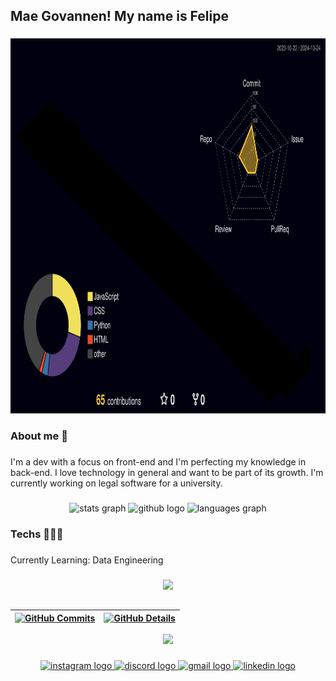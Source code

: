 <h2 align="left">Mae Govannen! My name is Felipe</h2>

###

<div align="center">
  <img src="./profile-3d-contrib/profile-night-rainbow.svg" height="600" width="800" alt="Calendário de Contribuições" />
</div>

<h3 align="left">About me 📝</h3>

###

<p align="left">I'm a dev with a focus on front-end and I'm perfecting my knowledge in back-end. I love technology in general and want to be part of its growth. I'm currently working on legal software for a university.</p>

###



<div align="center">
  <img src="https://github-readme-stats.vercel.app/api?username=oluizsilva&hide_title=false&hide_rank=false&show_icons=true&include_all_commits=true&count_private=true&disable_animations=false&theme=dark&locale=en&hide_border=true" height="150" alt="stats graph"  />
  <img src="https://icongr.am/devicon/github-original.svg?size=48&color=ffffff" height="150" alt="github logo"/>
  <img src="https://github-readme-stats.vercel.app/api/top-langs?username=oluizsilva&locale=en&hide_title=false&layout=compact&card_width=320&langs_count=5&theme=dark&hide_border=true" height="150" alt="languages graph"  />
  
  

</div>

</div>


<div align="center">
  
</div>
  

###

<h3 align="left">Techs 🧑🏻‍💻</h3>

###

<p align="left">Currently Learning: Data Engineering</p>

###



###





 
  <div align="center" >
<a href="https://skillicons.dev"   >
  <img src="https://skillicons.dev/icons?i=git,vscode,javascript,css,html,react,nodejs,figma,github,postman,bootstrap" />
</a>
  <br />

  </div>

 
##
 | [![GitHub Commits](http://github-profile-summary-cards.vercel.app/api/cards/productive-time?username=oluizsilva&theme=dracula&utcOffset=-3)](https://github.com/vn7n24fzkq/github-profile-summary-cards) | [![GitHub Details](http://github-profile-summary-cards.vercel.app/api/cards/profile-details?username=oluizsilva&theme=dracula)](https://github.com/vn7n24fzkq/github-profile-summary-cards) |  
 | ----------- | ----------- |
   <div align="center" >
     <img src="https://github-profile-trophy.vercel.app/?username=oluizsilva&row=1&column=6&theme=dracula&margin-w=15&margin-h=15"/>
  </div>
  






###

<div align="center">
  <a href="https://www.instagram.com/luizz.fs" target="_blank" rel="noopener noreferrer">
    <img src="https://img.shields.io/static/v1?message=Instagram&logo=instagram&label=&color=E4405F&logoColor=white&labelColor=&style=for-the-badge" height="35" alt="instagram logo" />
  </a>
  <a href="https://discordapp.com/users/457730731091689473" target="_blank" rel="noopener noreferrer">
    <img src="https://img.shields.io/static/v1?message=Discord&logo=discord&label=&color=7289DA&logoColor=white&labelColor=&style=for-the-badge" height="35" alt="discord logo"  />
  </a>
  <a href="mailto:luizzfs12@gmail.com?subject=Olá!&body=Mensagem">
    <img src="https://img.shields.io/static/v1?message=Gmail&logo=gmail&label=&color=D14836&logoColor=white&labelColor=&style=for-the-badge" height="35" alt="gmail logo"  />
  </a>
  <a href="https://www.linkedin.com/in/luiz-felipe-da-silva-a00b5b296/" target="_blank" rel="noopener noreferrer">
    <img src="https://img.shields.io/static/v1?message=LinkedIn&logo=linkedin&label=&color=0077B5&logoColor=white&labelColor=&style=for-the-badge" height="35" alt="linkedin logo"  />
  </a>
</div>


###
